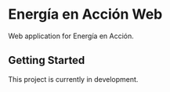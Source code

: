 # Energía en Acción Web

Web application for Energía en Acción.

## Getting Started

This project is currently in development.